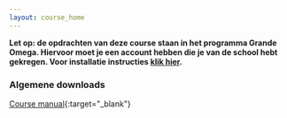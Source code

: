 ```yaml
---
layout: course_home
---
```


**Let op: de opdrachten van deze course staan in het programma Grande Omega. Hiervoor moet je een account hebben die je van de school hebt gekregen. Voor installatie instructies [klik hier](/grande-omega).**

### Algemene downloads

[Course manual](https://drive.google.com/file/d/1DS0ADDNldD0-PliHChJkhEJH7JLWrR5i/view?usp=sharing){:target="_blank"}
